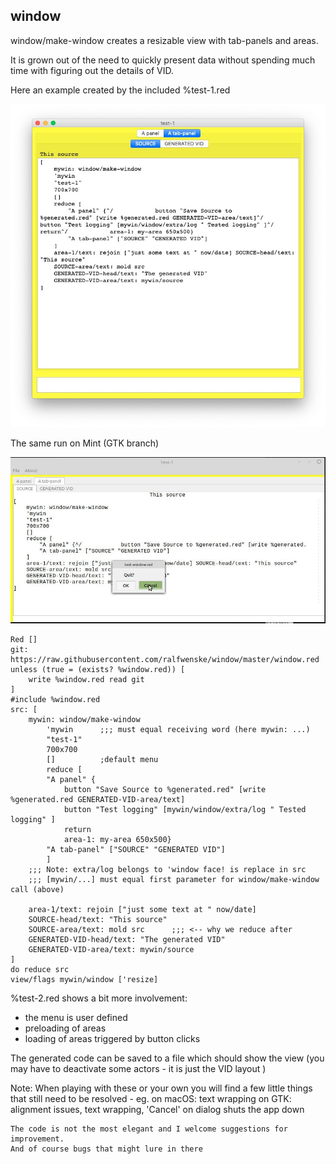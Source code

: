 ## window
 
 window/make-window creates a resizable view with tab-panels and areas.

 It is grown out of the need to quickly present data without spending much time with figuring out the details of VID. 

 Here an example created by the included %test-1.red

 ![View showing it's own source code](./images/test-1.jpg)

The same run on Mint (GTK branch)

 ![Alignments are a bit out ](./images/test-1GTK.jpg)

```
Red []
git: https://raw.githubusercontent.com/ralfwenske/window/master/window.red 
unless (true = (exists? %window.red)) [
    write %window.red read git
]
#include %window.red
src: [
    mywin: window/make-window  
        'mywin      ;;; must equal receiving word (here mywin: ...)
        "test-1"
        700x700 
        []          ;default menu
        reduce [
        "A panel" {
            button "Save Source to %generated.red" [write %generated.red GENERATED-VID-area/text]
            button "Test logging" [mywin/window/extra/log " Tested logging" ]
            return
            area-1: my-area 650x500} 
        "A tab-panel" ["SOURCE" "GENERATED VID"]
        ]        
    ;;; Note: extra/log belongs to 'window face! is replace in src
    ;;; [mywin/...] must equal first parameter for window/make-window call (above)

    area-1/text: rejoin ["just some text at " now/date]
    SOURCE-head/text: "This source"
    SOURCE-area/text: mold src      ;;; <-- why we reduce after
    GENERATED-VID-head/text: "The generated VID"
    GENERATED-VID-area/text: mywin/source    
]
do reduce src
view/flags mywin/window ['resize]
```

%test-2.red shows a bit more involvement:
* the menu is user defined
* preloading of areas
* loading of areas triggered by button clicks

The generated code can be saved to a file which should show the view
(you may have to deactivate some actors - it is just the VID layout )


Note:
    When playing with these or your own you will find a few little things that still need to be resolved - eg.
    on macOS: text wrapping
    on GTK: alignment issues, text wrapping, 'Cancel' on dialog shuts the app down
    
    The code is not the most elegant and I welcome suggestions for improvement.
    And of course bugs that might lure in there